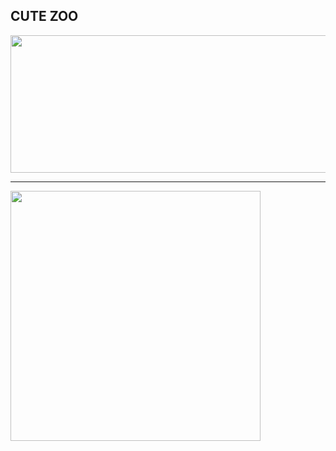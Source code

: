 ## CUTE ZOO
<a href="https://github.com/devxb/gitanimals">
  <img src="https://render.gitanimals.org/lines/{zzanyoung}?pet-id=600501294079627966" width="1000" height="220"/>
</a>

---

<a href="https://github.com/devxb/gitanimals">
  <img src="https://render.gitanimals.org/farms/{zzanyoung}" width="400"/>
</a>

<!--
pet-id check : https://render.gitanimals.org/users/zzanyoung
-->
